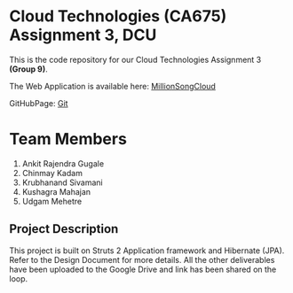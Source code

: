 # Cloud Technologies (CA675) Assignment 3, DCU

This is the code repository for our Cloud Technologies Assignment 3 <strong>(Group 9)</strong>.

The Web Application is available here: <a href = "http://javaweb.rp63jizjev.eu-west-1.elasticbeanstalk.com/" >MillionSongCloud</a>

GitHubPage: <a href = "http://kushagra1989.github.io/CloudTechMSD">Git</a>

# Team Members
1. Ankit Rajendra Gugale
2. Chinmay Kadam
3. Krubhanand Sivamani
4. Kushagra Mahajan
5. Udgam Mehetre

## Project Description

This project is built on Struts 2 Application framework and Hibernate (JPA). Refer to the Design Document for more details.
All the other deliverables have been uploaded to the Google Drive and link has been shared on the loop.
